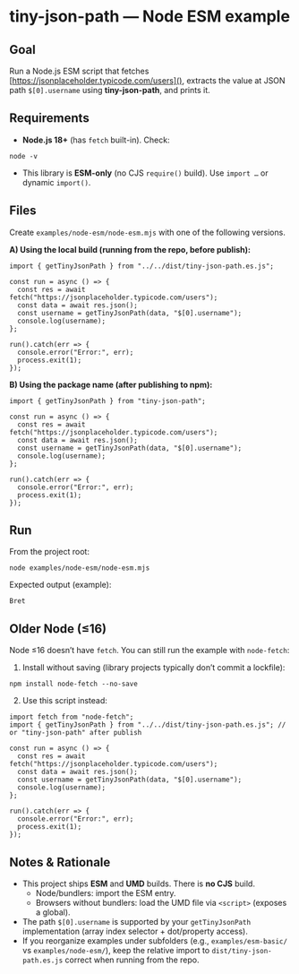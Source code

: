 # tiny-json-path — Node ESM example

## Goal
Run a Node.js ESM script that fetches
[https://jsonplaceholder.typicode.com/users](),
extracts the value at JSON path `$[0].username` using **tiny-json-path**,
and prints it.

## Requirements
- **Node.js 18+** (has `fetch` built-in).
  Check:
~~~
node -v
~~~
- This library is **ESM-only** (no CJS `require()` build). Use `import …` or
dynamic `import()`.

## Files
Create `examples/node-esm/node-esm.mjs` with one of the following versions.

**A) Using the local build (running from the repo, before publish):**

~~~
import { getTinyJsonPath } from "../../dist/tiny-json-path.es.js";

const run = async () => {
  const res = await fetch("https://jsonplaceholder.typicode.com/users");
  const data = await res.json();
  const username = getTinyJsonPath(data, "$[0].username");
  console.log(username);
};

run().catch(err => {
  console.error("Error:", err);
  process.exit(1);
});
~~~

**B) Using the package name (after publishing to npm):**

~~~
import { getTinyJsonPath } from "tiny-json-path";

const run = async () => {
  const res = await fetch("https://jsonplaceholder.typicode.com/users");
  const data = await res.json();
  const username = getTinyJsonPath(data, "$[0].username");
  console.log(username);
};

run().catch(err => {
  console.error("Error:", err);
  process.exit(1);
});
~~~

## Run
From the project root:

~~~
node examples/node-esm/node-esm.mjs
~~~

Expected output (example):
~~~
Bret
~~~

## Older Node (≤16)
Node ≤16 doesn’t have `fetch`. You can still run the example with `node-fetch`:

1) Install without saving (library projects typically don’t commit a lockfile):

~~~
npm install node-fetch --no-save
~~~

2) Use this script instead:

~~~
import fetch from "node-fetch";
import { getTinyJsonPath } from "../../dist/tiny-json-path.es.js"; // or "tiny-json-path" after publish

const run = async () => {
  const res = await fetch("https://jsonplaceholder.typicode.com/users");
  const data = await res.json();
  const username = getTinyJsonPath(data, "$[0].username");
  console.log(username);
};

run().catch(err => {
  console.error("Error:", err);
  process.exit(1);
});
~~~

## Notes & Rationale
- This project ships **ESM** and **UMD** builds. There is **no CJS** build.
  - Node/bundlers: import the ESM entry.
  - Browsers without bundlers: load the UMD file via `<script>` (exposes a
    global).
- The path `$[0].username` is supported by your `getTinyJsonPath`
  implementation (array index selector + dot/property access).
- If you reorganize examples under subfolders (e.g., `examples/esm-basic/` vs
  `examples/node-esm/`), keep the relative import to
  `dist/tiny-json-path.es.js` correct when running from the repo.
